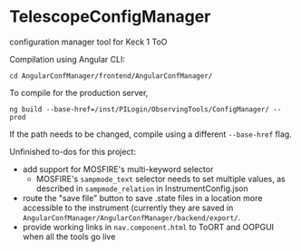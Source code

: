 # TelescopeConfigManager
configuration manager tool for Keck 1 ToO

Compilation using Angular CLI:

`cd AngularConfManager/frontend/AngularConfManager/`

To compile for the production server,

`ng build --base-href=/inst/PILogin/ObservingTools/ConfigManager/ --prod`


If the path needs to be changed, compile using a different `--base-href` flag.



Unfinished to-dos for this project:
* add support for MOSFIRE's multi-keyword selector
  * MOSFIRE's `sampmode_text` selector needs to set multiple values, as described in `sampmode_relation` in InstrumentConfig.json
* route the "save file" button to save .state files in a location more accessible to the instrument (currently they are saved in `AngularConfManager/AngularConfManager/backend/export/`.
* provide working links in `nav.component.html` to ToORT and OOPGUI when all the tools go live
